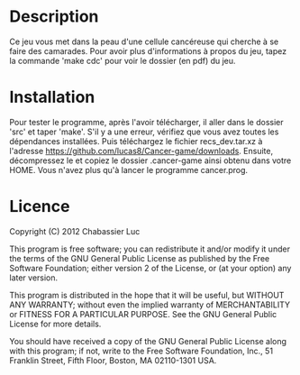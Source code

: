 Description
===========================
Ce jeu vous met dans la peau d'une cellule cancéreuse qui cherche à se 
faire des camarades. Pour avoir plus d'informations à propos du jeu, 
tapez la commande 'make cdc' pour voir le dossier (en pdf) du jeu.

Installation
===========================
Pour tester le programme, après l'avoir télécharger, il aller dans le 
dossier 'src' et taper 'make'. S'il y a une erreur, vérifiez que vous 
avez toutes les dépendances installées. Puis téléchargez le fichier 
recs_dev.tar.xz à l'adresse 
https://github.com/lucas8/Cancer-game/downloads. Ensuite, décompressez 
le et copiez le dossier .cancer-game ainsi obtenu dans votre HOME. Vous 
n'avez plus qu'à lancer le programme cancer.prog.

Licence
===========================
Copyright (C) 2012 Chabassier Luc

This program is free software; you can redistribute it and/or modify
it under the terms of the GNU General Public License as published by
the Free Software Foundation; either version 2 of the License, or
(at your option) any later version.

This program is distributed in the hope that it will be useful,
but WITHOUT ANY WARRANTY; without even the implied warranty of
MERCHANTABILITY or FITNESS FOR A PARTICULAR PURPOSE. See the
GNU General Public License for more details.

You should have received a copy of the GNU General Public License along
with this program; if not, write to the Free Software Foundation, Inc.,
51 Franklin Street, Fifth Floor, Boston, MA 02110-1301 USA.

